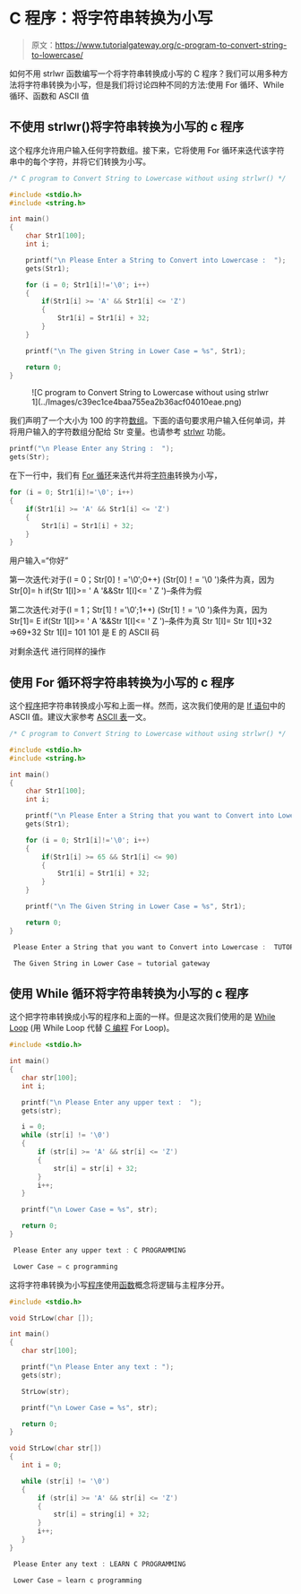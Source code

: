 # C 程序：将字符串转换为小写

> 原文：<https://www.tutorialgateway.org/c-program-to-convert-string-to-lowercase/>

如何不用 strlwr 函数编写一个将字符串转换成小写的 C 程序？我们可以用多种方法将字符串转换为小写，但是我们将讨论四种不同的方法:使用 For 循环、While 循环、函数和 ASCII 值

## 不使用 strlwr()将字符串转换为小写的 c 程序

这个程序允许用户输入任何字符数组。接下来，它将使用 For 循环来迭代该字符串中的每个字符，并将它们转换为小写。

```c
/* C program to Convert String to Lowercase without using strlwr() */

#include <stdio.h>
#include <string.h>

int main()
{
  	char Str1[100];
  	int i;

  	printf("\n Please Enter a String to Convert into Lowercase :  ");
  	gets(Str1);

  	for (i = 0; Str1[i]!='\0'; i++)
  	{
  		if(Str1[i] >= 'A' && Str1[i] <= 'Z')
  		{
  			Str1[i] = Str1[i] + 32;
		}
  	}

  	printf("\n The given String in Lower Case = %s", Str1);

  	return 0;
}
```

<figure class="wp-block-image">![C program to Convert String to Lowercase without using strlwr 1](../Images/c39ec1ce4baa755ea2b36acf04010eae.png)</figure>

我们声明了一个大小为 100 的字符[数组](https://www.tutorialgateway.org/array-in-c/)。下面的语句要求用户输入任何单词，并将用户输入的字符数组分配给 Str 变量。也请参考 [strlwr](https://www.tutorialgateway.org/strlwr-in-c-programming/) 功能。

```c
printf("\n Please Enter any String :  ");
gets(Str);
```

在下一行中，我们有 [For 循环](https://www.tutorialgateway.org/for-loop-in-c-programming/)来迭代并将[字符串](https://www.tutorialgateway.org/c-string/)转换为小写，

```c
for (i = 0; Str1[i]!='\0'; i++)
{
	if(Str1[i] >= 'A' && Str1[i] <= 'Z')
	{
		Str1[i] = Str1[i] + 32;
	}
}
```

用户输入=“你好”

第一次迭代:对于(I = 0；Str[0]！='\0′;0++)
(Str[0]！= '\0 ')条件为真，因为 Str[0]= h
if(Str 1[I]>= ' A '&&Str 1[I]<= ' Z ')–条件为假

第二次迭代:对于(I = 1；Str[1]！='\0′;1++)
(Str[1]！= '\0 ')条件为真，因为 Str[1]= E
if(Str 1[I]>= ' A '&&Str 1[I]<= ' Z ')–条件为真
Str 1[I]= Str 1[I]+32 =>69+32
Str 1[I]= 101
101 是 E 的 ASCII 码

对剩余迭代 进行同样的操作

## 使用 For 循环将字符串转换为小写的 c 程序

这个[程序](https://www.tutorialgateway.org/c-programming-examples/)把字符串转换成小写和上面一样。然而，这次我们使用的是 [If 语句](https://www.tutorialgateway.org/if-statement-in-c/)中的 ASCII 值。建议大家参考 [ASCII 表](https://www.tutorialgateway.org/ascii-table/)一文。

```c
/* C program to Convert String to Lowercase without using strlwr() */

#include <stdio.h>
#include <string.h>

int main()
{
  	char Str1[100];
  	int i;

  	printf("\n Please Enter a String that you want to Convert into Lowercase :  ");
  	gets(Str1);

  	for (i = 0; Str1[i]!='\0'; i++)
  	{
  		if(Str1[i] >= 65 && Str1[i] <= 90)
  		{
  			Str1[i] = Str1[i] + 32;
		}
  	}

  	printf("\n The Given String in Lower Case = %s", Str1);

  	return 0;
}
```

```c
 Please Enter a String that you want to Convert into Lowercase :  TUTORIAL GATEWAY

 The Given String in Lower Case = tutorial gateway
```

## 使用 While 循环将字符串转换为小写的 c 程序

这个把字符串转换成小写的程序和上面的一样。但是这次我们使用的是 [While Loop](https://www.tutorialgateway.org/while-loop-in-c/) (用 While Loop 代替 [C 编程](https://www.tutorialgateway.org/c-programming/) For Loop)。

 ```c
#include <stdio.h> 

int main()
{
	char str[100];
	int i;

	printf("\n Please Enter any upper text :  ");
	gets(str);

 	i = 0;
	while (str[i] != '\0') 
	{
    	if (str[i] >= 'A' && str[i] <= 'Z') 
		{
        	str[i] = str[i] + 32;
    	}
      	i++;
	}

	printf("\n Lower Case = %s", str);

	return 0;
}
```

```c
 Please Enter any upper text : C PROGRAMMING

 Lower Case = c programming
```

这将字符串转换为小写[程序](https://www.tutorialgateway.org/c-programming-examples/)使用[函数](https://www.tutorialgateway.org/functions-in-c/)概念将逻辑与主程序分开。

 ```c
#include <stdio.h> 

void StrLow(char []);

int main()
{
	char str[100];

	printf("\n Please Enter any text : ");
	gets(str);

	StrLow(str);

	printf("\n Lower Case = %s", str);

	return 0;
}

void StrLow(char str[]) 
{
	int i = 0;

	while (str[i] != '\0') 
	{
    	if (str[i] >= 'A' && str[i] <= 'Z') 
		{
        	str[i] = string[i] + 32;
    	}
      	i++;
	}
}
```

```c
 Please Enter any text : LEARN C PROGRAMMING

 Lower Case = learn c programming
```